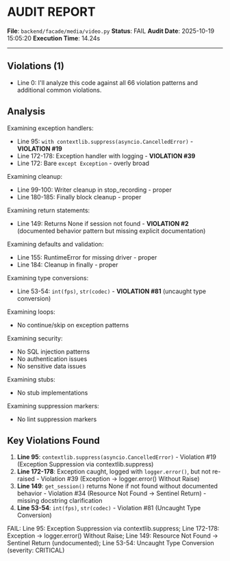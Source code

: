 # AUDIT REPORT

**File**: `backend/facade/media/video.py`
**Status**: FAIL
**Audit Date**: 2025-10-19 15:05:20
**Execution Time**: 14.24s

---

## Violations (1)

- Line 0: I'll analyze this code against all 66 violation patterns and additional common violations.

## Analysis

Examining exception handlers:
- Line 95: `with contextlib.suppress(asyncio.CancelledError)` - **VIOLATION #19**
- Line 172-178: Exception handler with logging - **VIOLATION #39**
- Line 172: Bare `except Exception` - overly broad

Examining cleanup:
- Line 99-100: Writer cleanup in stop_recording - proper
- Line 180-185: Finally block cleanup - proper

Examining return statements:
- Line 149: Returns None if session not found - **VIOLATION #2** (documented behavior pattern but missing explicit documentation)

Examining defaults and validation:
- Line 155: RuntimeError for missing driver - proper
- Line 184: Cleanup in finally - proper

Examining type conversions:
- Line 53-54: `int(fps)`, `str(codec)` - **VIOLATION #81** (uncaught type conversion)

Examining loops:
- No continue/skip on exception patterns

Examining security:
- No SQL injection patterns
- No authentication issues
- No sensitive data issues

Examining stubs:
- No stub implementations

Examining suppression markers:
- No lint suppression markers

## Key Violations Found

1. **Line 95**: `contextlib.suppress(asyncio.CancelledError)` - Violation #19 (Exception Suppression via contextlib.suppress)
2. **Line 172-178**: Exception caught, logged with `logger.error()`, but not re-raised - Violation #39 (Exception → logger.error() Without Raise)
3. **Line 149**: `get_session()` returns None if not found without documented behavior - Violation #34 (Resource Not Found → Sentinel Return) - missing docstring clarification
4. **Line 53-54**: `int(fps)`, `str(codec)` - Violation #81 (Uncaught Type Conversion)

FAIL: Line 95: Exception Suppression via contextlib.suppress; Line 172-178: Exception → logger.error() Without Raise; Line 149: Resource Not Found → Sentinel Return (undocumented); Line 53-54: Uncaught Type Conversion
 (severity: CRITICAL)
